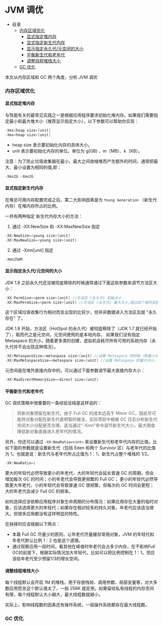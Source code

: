 # JVM 调优

- 目录
    - [内存区域优化](#内存区域优化)
        - [显式指定堆内存](#显式指定堆内存)
        - [显式指定新生代内存](#显式指定新生代内存)
        - [显示指定永久代/元空间的大小](#显示指定永久代/元空间的大小)
        - [平衡新生代和老年代](#平衡新生代和老年代)
        - [调整线程堆栈大小](#调整线程堆栈大小)
    - [GC 优化](#GC-优化)  

本文从内存区域和 GC 两个角度，分析 JVM 调优

### 内存区域优化

#### 显式指定堆内存

与性能有关的最常见实践之一是根据应用程序要求初始化堆内存。如果我们需要指定最小和最大堆大小（推荐显示指定大小），以下参数可以帮助你实现：

```C
-Xms<heap size>[unit] 
-Xmx<heap size>[unit]
```

- heap size 表示要初始化内存的具体大小。
- unit 表示要初始化内存的单位。单位为 g(GB) 、m（MB）、k（KB）。

注意：为了防止垃圾收集器在最小、最大之间收缩堆而产生额外的时间，通常把最大、最小设置为相同的值,即：

```C
-Xms2G -Xmx2G
```

#### 显式指定新生代内存

在堆总可用内存配置完成之后，第二大影响因素是为 `Young Generation` （新生代内存）在堆内存所占的比例。

一共有两种指定 新生代内存大小的方法：

1. 通过 -XX:NewSize 和 -XX:MaxNewSize 指定

```C
-XX:NewSize=<young size>[unit] 
-XX:MaxNewSize=<young size>[unit]
```

2. 通过 -Xmn<young size>[unit] 指定

```C
-Xmn256M 
```

#### 显示指定永久代/元空间的大小

JDK 1.8 之前永久代还没被彻底移除的时候通常通过下面这些参数来调节方法区大小：

```C
-XX:PermSize=<perm size>[unit] //方法区 (永久代) 初始大小
-XX:MaxPermSize=<perm size>[unit] //方法区 (永久代) 最大大小,超过这个值将会抛出 OutOfMemoryError 异常:java.lang.OutOfMemoryError: PermGen
```

这个区域垃圾收集行为相对而言出现的比较少，但并非数据进入方法区后就 "永久存在" 了。

JDK 1.8 开始，方法区（HotSpot 的永久代）被彻底移除了（JDK 1.7 就已经开始了），取而代之是元空间，元空间使用的是本地内存。
如果我们没有指定 Metaspace 的大小，随着更多类的创建，虚拟机会耗尽所有可用的系统内存（永久代并不会出现这种情况）。

```C
-XX:MetaspaceSize=<metaspace size>[unit] //设置 Metaspace 的初始（和最小大小）
-XX:MaxMetaspaceSize=<metaspace size>[unit] //设置 Metaspace 的最大大小，如果不指定大小的话，随着更多类的创建，虚拟机会耗尽所有可用的系统内存。
```

元空间是在堆外直接内存中的，可以通过下面参数调节最大直接内存大小：

```C
-XX:MaxDirectMemorySize=<direct size>[unit]
```

#### 平衡新生代和老年代

GC 调优策略中很重要的一条经验总结是这样说的：

> 将新对象预留在新生代，由于 Full GC 的成本远高于 Minor GC，因此尽可能将对象分配在新生代是明智的做法，实际项目中根据 GC 日志分析新生代空间大小分配是否合理，适当通过“-Xmn”命令调节新生代大小，最大限度降低新对象直接进入老年代的情况。

另外，你还可以通过 `-XX:NewRatio=<int>` 来设置新生代和老年代内存的比值。比如下面的参数就是设置新生代（包括 Eden 和两个 Survivor 区）与老年代的比值为 1。也就是说：新生代与老年代所占比值为 1：1，新生代占整个堆栈的 1/2。

```C
-XX:NewRatio=1
```

更大的年轻代必然导致更小的年老代，大的年轻代会延长普通 GC 的周期，但会增加每次 GC 的时间；小的年老代会导致更频繁的 Full GC；
更小的年轻代必然导致更大年老代，小的年轻代会导致普通 GC 很频繁，但每次的 GC 时间会更短；大的年老代会减少 Full GC 的频率。

如何选择应该依赖应用程序对象生命周期的分布情况：如果应用存在大量的临时对象，应该选择更大的年轻代；如果存在相对较多的持久对象，年老代应该适当增大。但很多应用都没有这样明显的特性。

在抉择时应该根据以下两点：

- 本着 Full GC 尽量少的原则，让年老代尽量缓存常用对象，JVM 的年轻代和年老代默认比例 1：2 也是这个道理。
- 通过观察应用一段时间，看其他在峰值时年老代会占多少内存，在不影响Full GC的前提下，根据实际情况加大年轻代，比如可以把比例控制在 1：1。但应该给年老代至少预留1/3的增长空间。

#### 调整线程堆栈大小

每个线程默认会开启 1M 的堆栈，用于存放栈帧、调用参数、局部变量等，对大多数应用而言这个默认值太了，一般 256K 就足用。如果留给私有线程的内存空间有限，每个线程默认大小越大，最大线程数就越小。

实际上，影响线程数的因素还有操作系统，一般操作系统都存在最大线程数。

### GC 优化


